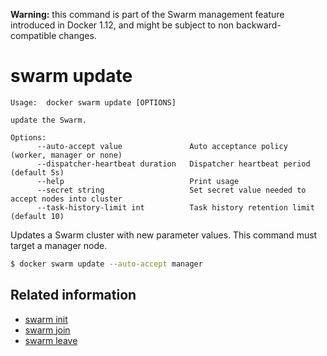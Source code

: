 <!--[metadata]>
+++
title = "swarm update"
description = "The swarm update command description and usage"
keywords = ["swarm, update"]
[menu.main]
parent = "smn_cli"
+++
<![end-metadata]-->

**Warning:** this command is part of the Swarm management feature introduced in Docker 1.12, and might be subject to non backward-compatible changes.

# swarm update

    Usage:  docker swarm update [OPTIONS]
    
    update the Swarm.
    
    Options:
          --auto-accept value               Auto acceptance policy (worker, manager or none)
          --dispatcher-heartbeat duration   Dispatcher heartbeat period (default 5s)
          --help                            Print usage
          --secret string                   Set secret value needed to accept nodes into cluster
          --task-history-limit int          Task history retention limit (default 10)

Updates a Swarm cluster with new parameter values. This command must target a manager node.


```bash
$ docker swarm update --auto-accept manager
```

## Related information

* [swarm init](swarm_init.md)
* [swarm join](swarm_join.md)
* [swarm leave](swarm_leave.md)

